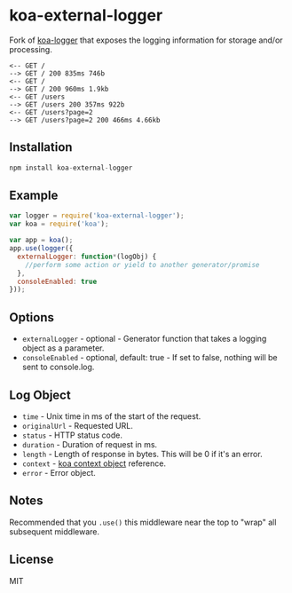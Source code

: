
# koa-external-logger

Fork of [koa-logger](https://github.com/koajs/logger) that exposes the logging information for storage and/or processing.

```
<-- GET /
--> GET / 200 835ms 746b
<-- GET /
--> GET / 200 960ms 1.9kb
<-- GET /users
--> GET /users 200 357ms 922b
<-- GET /users?page=2
--> GET /users?page=2 200 466ms 4.66kb
```

## Installation

```js
npm install koa-external-logger
```

## Example

```js
var logger = require('koa-external-logger');
var koa = require('koa');

var app = koa();
app.use(logger({
  externalLogger: function*(logObj) {
    //perform some action or yield to another generator/promise
  },
  consoleEnabled: true
}));
```

## Options

* `externalLogger` - optional - Generator function that takes a logging object as a parameter.
* `consoleEnabled` - optional, default: true - If set to false, nothing will be sent to console.log.

## Log Object

* `time` - Unix time in ms of the start of the request.
* `originalUrl` - Requested URL.
* `status` - HTTP status code.
* `duration` - Duration of request in ms.
* `length` - Length of response in bytes. This will be 0 if it's an error.
* `context` - [koa context object](https://github.com/koajs/koa/blob/master/docs/api/context.md) reference.
* `error` - Error object.

## Notes

  Recommended that you `.use()` this middleware near the top
  to "wrap" all subsequent middleware.

## License

  MIT